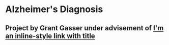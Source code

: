 # Alzheimer's Diagnosis

## Project by Grant Gasser under advisement of [I'm an inline-style link with title](https://www.baylor.edu/statistics/index.php?id=941853 "Joshua Patrick")
